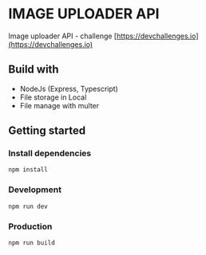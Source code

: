# IMAGE UPLOADER API
Image uploader API - challenge [https://devchallenges.io](https://devchallenges.io)

## Build with

- NodeJs (Express, Typescript)
- File storage in Local
- File manage with multer

## Getting started

### Install dependencies

```
npm install
```

### Development

```
npm run dev
```

### Production

```
npm run build
```

